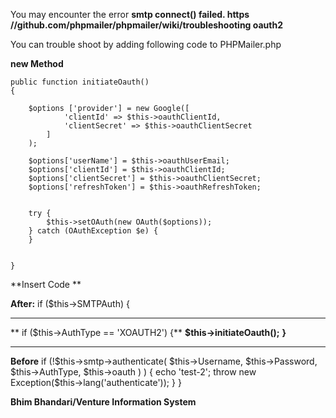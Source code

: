 You may encounter the error **smtp connect() failed. https //github.com/phpmailer/phpmailer/wiki/troubleshooting oauth2**

You can trouble shoot by adding following code to PHPMailer.php

**new Method**

    public function initiateOauth()
    {

        $options ['provider'] = new Google([
                'clientId' => $this->oauthClientId,
                'clientSecret' => $this->oauthClientSecret
            ]
        );

        $options['userName'] = $this->oauthUserEmail;
        $options['clientId'] = $this->oauthClientId;
        $options['clientSecret'] = $this->oauthClientSecret;
        $options['refreshToken'] = $this->oauthRefreshToken;


        try {
            $this->setOAuth(new OAuth($options));
        } catch (OAuthException $e) {
        }


    }

**Insert Code **

**After:**
                    if ($this->SMTPAuth) {

-----------------------
**                        if ($this->AuthType == 'XOAUTH2') {**
                            **$this->initiateOauth();**
                        **}**

-----------------------------
**Before**
                        if (!$this->smtp->authenticate(
                            $this->Username,
                            $this->Password,
                            $this->AuthType,
                            $this->oauth
                        )
                        ) {
                            echo 'test-2';
                            throw new Exception($this->lang('authenticate'));
                        }
                    }


**Bhim Bhandari/Venture Information System**